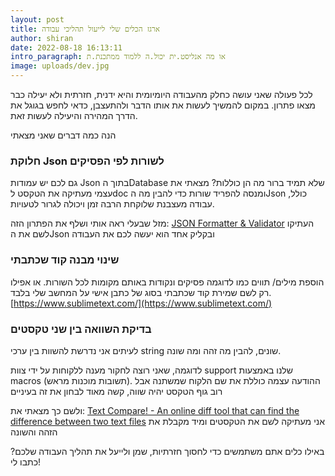 ```yaml
---
layout: post
title: ארגז הכלים שלי לייעול תהליכי עבודה
author: shiran
date: 2022-08-18 16:13:11
intro_paragraph: או מה אנליסט.ית יכול.ה ללמוד ממתכנת.ת
image: uploads/dev.jpg
---
```


לכל פעולה שאני עושה כחלק מהעבודה היומיומית והיא ידנית, חזרתית ולא יעילה כבר מצאו פתרון. 
במקום להמשיך לעשות את אותו הדבר ולהתעצבן, כדאי לחפש בגוגל את הדרך המהירה והיעילה לעשות זאת.

הנה כמה דברים שאני מצאתי

### חלוקת  Json לשורות לפי הפסיקים
גם לכם יש עמודות Json בתוך הDatabase שלא תמיד ברור מה הן כוללות? מצאתי את עצמי מעתיקה את הטקסט לdoc ומנסה להפריד שורות כדי להבין מה הJson כולל, עבודה מעצבנת שלוקחת הרבה זמן ויכולה לגרור לטעויות. 

מזל שבעלי ראה אותי ושלף את הפתרון הזה:
[JSON Formatter & Validator](https://jsonformatter.curiousconcept.com/#)
העתיקו לשם את הJson ובקליק אחד הוא יעשה לכם את העבודה

### שינוי מבנה קוד שכתבתי
הוספת מילים/ תווים כמו לדוגמה פסיקים ונקודות באותם מקומות לכל השורות. 
או אפילו רק לשם שמירת קוד שכתבתי בסוג של כתבן אישי על המחשב שלי בלבד. 
[https://www.sublimetext.com/](https://www.sublimetext.com/)


### בדיקת השוואה בין שני טקסטים
לעיתים אני נדרשת להשוות בין ערכי string שונים, להבין מה זהה ומה שונה. 

לדוגמה, שאני רוצה לחקור מענה ללקוחות על ידי צוות support שלנו באמצעות macros (תשובות מוכנות מראש). ההודעה עצמה כוללת את שם הלקוח שמשתנה אבל רוב גוף הטקסט יהיה שווה, קשה מאוד לבחון את זה בעיניים 

ולשם כך מצאתי את:
[Text Compare! - An online diff tool that can find the difference between two text files](https://text-compare.com/)
אני מעתיקה לשם את הטקסטים ומיד מקבלת את הזהה והשונה

באילו כלים אתם משתמשים כדי לחסוך חזרתיות, שמן ולייעל את תהליך העבודה שלכם? כתבו לי!
